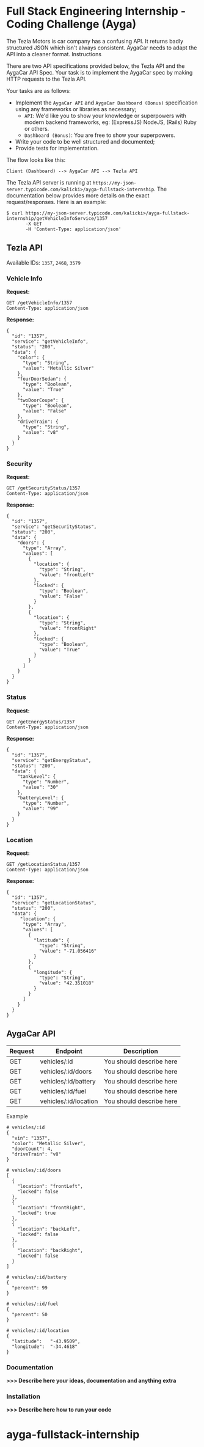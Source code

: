 # Full Stack Engineering Internship - Coding Challenge (Ayga)

The Tezla Motors is car company has a confusing API. It returns badly structured JSON which isn't always consistent. AygaCar needs to adapt the API into a cleaner format. Instructions

There are two API specifications provided below, the Tezla API and the AygaCar API Spec. Your task is to implement the AygaCar spec by making HTTP requests to the Tezla API.

Your tasks are as follows:
- Implement the `AygaCar API` and `AygaCar Dashboard (Bonus)` specification using any frameworks or libraries as necessary;
  - `API`: We'd like you to show your knowledge or superpowers with modern backend frameworks, eg: (ExpressJS) NodeJS, (Rails) Ruby or others.
  - `Dashboard (Bonus)`: You are free to show your superpowers.
- Write your code to be well structured and documented;
- Provide tests for implementation.


The flow looks like this:
```
Client (Dashboard) --> AygaCar API --> Tezla API
```

The Tezla API server is running at `https://my-json-server.typicode.com/kalicki>/ayga-fullstack-internship`. The documentation below provides more details on the exact request/responses. Here is an example:

```
$ curl https://my-json-server.typicode.com/kalicki>/ayga-fullstack-internship/getVehicleInfoService/1357
       -X GET
       -H 'Content-Type: application/json'
```

## Tezla API

Available IDs: `1357`, `2468`, `3579`

### Vehicle Info

**Request:**
```
GET /getVehicleInfo/1357
Content-Type: application/json
```

**Response:**
```
{
  "id": "1357",
  "service": "getVehicleInfo",
  "status": "200",
  "data": {
    "color": {
      "type": "String",
      "value": "Metallic Silver"
    },
    "fourDoorSedan": {
      "type": "Boolean",
      "value": "True"
    },
    "twoDoorCoupe": {
      "type": "Boolean",
      "value": "False"
    },
    "driveTrain": {
      "type": "String",
      "value": "v8"
    }
  }
}
```

### Security

**Request:**
```
GET /getSecurityStatus/1357
Content-Type: application/json
```
**Response:**
```
{
  "id": "1357",
  "service": "getSecurityStatus",
  "status": "200",
  "data": {
    "doors": {
      "type": "Array",
      "values": [
        {
          "location": {
            "type": "String",
            "value": "frontLeft"
          },
          "locked": {
            "type": "Boolean",
            "value": "False"
          }
        },
        {
          "location": {
            "type": "String",
            "value": "frontRight"
          },
          "locked": {
            "type": "Boolean",
            "value": "True"
          }
        }
      ]
    }
  }
}
```

### Status

**Request:**
```
GET /getEnergyStatus/1357
Content-Type: application/json
```
**Response:**
```
{
  "id": "1357",
  "service": "getEnergyStatus",
  "status": "200",
  "data": {
    "tankLevel": {
      "type": "Number",
      "value": "30"
    },
    "batteryLevel": {
      "type": "Number",
      "value": "99"
    }
  }
}
```

### Location

**Request:**
```
GET /getLocationStatus/1357
Content-Type: application/json
```
**Response:**
```
{
  "id": "1357",
  "service": "getLocationStatus",
  "status": "200",
  "data": {
     "location": {
      "type": "Array",
      "values": [
        {
          "latitude": {
            "type": "String",
            "value": "-71.056416"
          }
        },
        {
          "longitude": {
            "type": "String",
            "value": "42.351018"
          }
        }
      ]
    }
  }
}
```

## AygaCar API

| Request | Endpoint              | Description              |
| ------- | --------------------- | ------------------------ |
| GET     | vehicles/:id          | You should describe here |
| GET     | vehicles/:id/doors    | You should describe here |
| GET     | vehicles/:id/battery  | You should describe here |
| GET     | vehicles/:id/fuel     | You should describe here |
| GET     | vehicles/:id/location | You should describe here |

Example
```
# vehicles/:id 
{
  "vin": "1357",
  "color": "Metallic Silver",
  "doorCount": 4,
  "driveTrain": "v8"
}
```

```
# vehicles/:id/doors
[
  {
    "location": "frontLeft",
    "locked": false
  },
  {
    "location": "frontRight",
    "locked": true
  },
  {
    "location": "backLeft",
    "locked": false
  },
  {
    "location": "backRight",
    "locked": false
  }
]
```

```
# vehicles/:id/battery
{
  "percent": 99
}
```

```
# vehicles/:id/fuel
{
  "percent": 50
}
```

```
# vehicles/:id/location
{
  "latitude":	"-43.9509",
  "longitude":	"-34.4618"
}
```

### Documentation
**>>> Describe here your ideas, documentation and anything extra**

### Installation
**>>> Describe here how to run your code**
# ayga-fullstack-internship
